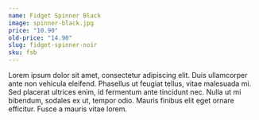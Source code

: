 ```yaml
---
name: Fidget Spinner Black
image: spinner-black.jpg
price: "10.90"
old-price: "14.90"
slug: fidget-spinner-noir
sku: fsb
---
```

Lorem ipsum dolor sit amet, consectetur adipiscing elit. Duis ullamcorper ante non vehicula eleifend.
Phasellus ut feugiat tellus, vitae malesuada mi. Sed placerat ultrices enim, id fermentum ante tincidunt nec.
Nulla ut mi bibendum, sodales ex ut, tempor odio. Mauris finibus elit eget ornare efficitur. Fusce a mauris vitae lorem.